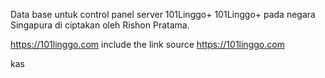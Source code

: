 Data base untuk control panel server 101Linggo+
101Linggo+ pada negara Singapura di ciptakan oleh Rishon Pratama.

https://101linggo.com 
include the link source https://101linggo.com

kas
